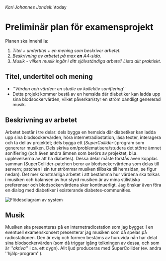 *Karl Johannes Jondell*: \today

# Preliminär plan för examensprojekt
Planen ska innehålla:

1. _Titel + undertitel + en mening som beskriver arbetet._
1. _Beskrivning av arbetet på max **en** A4-sida._
1. _Musik - vilken musik ingår i ditt självständiga arbete? Lista allt praktiskt._

## Titel, undertitel och mening
* ''_Värden och värden: en studie av kollektiv sonifiering_''
* Detta projekt kommer bestå av en hemsida där diabetiker kan ladda upp sina blodsockervärden, vilket påverkar/styr en ström oändligt genererad musik.

## Beskrivning av arbetet
Arbetet består i tre delar: dels bygga en hemsida där diabetiker kan ladda upp sina blodsockervärden, höra internetradiostation, läsa texter, interagera och ta del av projektet; dels bygga ett (*SuperCollider*-)program som genererar musiken. Dels skriva om/problematisera/studera det större ämnet sonifiering (och även andra ämnen som berörs av projektet, bl.a.  upplevelserna av att ha diabetes). Dessa delar måste förstås även kopplas samman (SuperCollider-patchen beror av blodsockervärdena som delas till servern; patchen i sin tur strömmar musiken tillbaka till hemsidan, se figur nedan). Det mer konstnärliga arbetet i att bestämma hur värdena ska tolkas i musiken och balansen av hur styrd musiken är av mina stilistiska preferenser och blodsockervärdena sker kontinuerligt. Jag önskar även föra en dialog med diabetiker i existerande diabetes-communities.

![Flödesdiagram av system](https://user-images.githubusercontent.com/30523857/98031352-a582f600-1e12-11eb-9e1f-11a99414f452.jpg)

## Musik
Musiken ska presenteras på en internetradiostation som jag bygger. I en eventuell examenskonsert presenterar jag musiken som då spelas på radiostationen. Den är evig och formen bestäms av huruvida nån har delat sina blodsockervärden (som då triggar igång tolkningen av dessa, och som är ''_aktiva_'' i ca. ett dygn). Allt ljud produceras med SuperCollider (ev. andra ''hjälp-program'').

